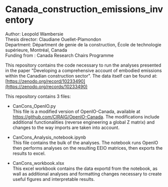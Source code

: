 # Canada_construction_emissions_inventory

Author: Leopold Wambersie <br>
Thesis director: Claudiane Ouellet-Plamondon <br>
Department:   Départment de genie de la construction, École de technologie supérieure, Montréal, Canada <br>
Funding from : Canada Research Chairs Programme

This repository contains the code necessary to run the analyses presented in the paper 
"Developing a comprehensive account of embodied emissions within the Canadian construction sector".
The data itself can be found at: [https://zenodo.org/record/10233490](https://zenodo.org/records/10233490)

This repository contains 3 files: 
 - CanCons_OpenIO.py <br>
     This file is a modified version of OpenIO-Canada, available at https://github.com/CIRAIG/OpenIO-Canada.
     The modifications include additional functionalities (reverse engineering a global Z matrix) and changes
     to the way imports are taken into account.

 - CanCons_Analysis_notebook.ipynb <br>
      This file contains the bulk of the analyses. The notebook runs OpenIO then performs analyses on the
      resulting EEIO matrices, then exports the results to excel.
   
 - CanCons_workbook.xlsx <br>
      This excel workbook contains the data exportd from the notebook, as wall as additional analyses and
      formatting changes necessary to create useful figures and interpretable results.

